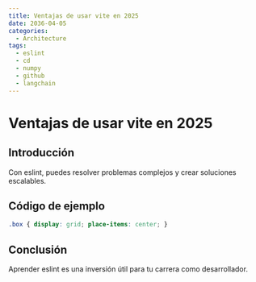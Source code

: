 ```yaml
---
title: Ventajas de usar vite en 2025
date: 2036-04-05
categories:
  - Architecture
tags:
  - eslint
  - cd
  - numpy
  - github
  - langchain
---
```


# Ventajas de usar vite en 2025

## Introducción

Con eslint, puedes resolver problemas complejos y crear soluciones escalables.

## Código de ejemplo

```css
.box { display: grid; place-items: center; }
```

## Conclusión

Aprender eslint es una inversión útil para tu carrera como desarrollador.
